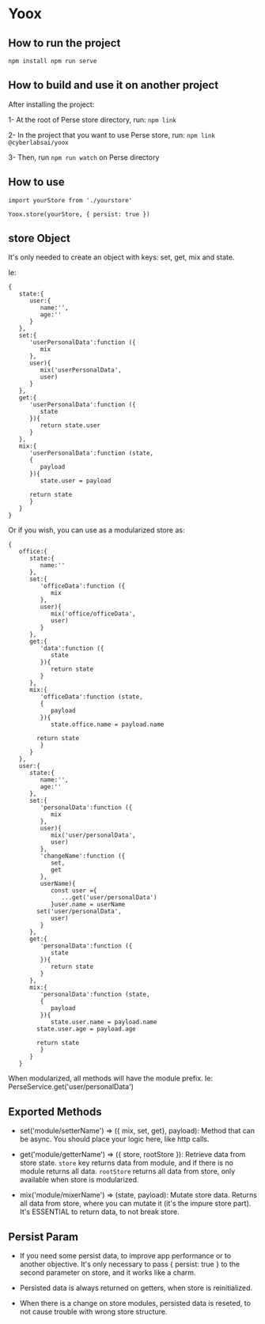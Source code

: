 # Yoox

## How to run the project
``
npm install
npm run serve
``

## How to build and use it on another project
After installing the project:

1- At the root of Perse store directory, run: `npm link`

2- In the project that you want to use Perse store, run: `npm link @cyberlabsai/yoox`

3- Then, run `npm run watch` on Perse directory

## How to use
```
import yourStore from './yourstore'

Yoox.store(yourStore, { persist: true })
```

## store Object
It's only needed to create an object with keys: set, get, mix and state.
<br>

Ie: 
```
{
   state:{
      user:{
         name:'',
         age:''
      }
   },
   set:{
      'userPersonalData':function ({
         mix
      },
      user){
         mix('userPersonalData',
         user)
      }
   },
   get:{
      'userPersonalData':function ({
         state
      }){
         return state.user
      }
   },
   mix:{
      'userPersonalData':function (state,
      {
         payload
      }){
         state.user = payload

      return state
      }
   }
}
```

Or if you wish, you can use as a modularized store as:

```
{
   office:{
      state:{
         name:''
      },
      set:{
         'officeData':function ({
            mix
         },
         user){
            mix('office/officeData',
            user)
         }
      },
      get:{
         'data':function ({
            state
         }){
            return state
         }
      },
      mix:{
         'officeData':function (state,
         {
            payload
         }){
            state.office.name = payload.name

        return state
         }
      }
   },
   user:{
      state:{
         name:'',
         age:''
      },
      set:{
         'personalData':function ({
            mix
         },
         user){
            mix('user/personalData',
            user)
         },
         'changeName':function ({
            set,
            get
         },
         userName){
            const user ={
               ...get('user/personalData')
            }user.name = userName
        set('user/personalData',
            user)
         }
      },
      get:{
         'personalData':function ({
            state
         }){
            return state
         }
      },
      mix:{
         'personalData':function (state,
         {
            payload
         }){
            state.user.name = payload.name
        state.user.age = payload.age

        return state
         }
      }
   }
```

When modularized, all methods will have the module prefix.
Ie: PerseService.get('user/personalData')

## Exported Methods

- set('module/setterName') => ({ mix, set, get}, payload): Method that can be async. You should place your logic here, like http calls.

- get('module/getterName') => ({ store, rootStore }): Retrieve data from store state. `store` key returns data from module, and if there is no module
returns all data. `rootStore` returns all data from store, only available when store is modularized.

- mix('module/mixerName') => (state, payload): Mutate store data. Returns all data from store, where you can mutate it (it's the impure store part).
It's ESSENTIAL to return data, to not break store.


## Persist Param

- If you need some persist data, to improve app performance or to another objective.
It's only necessary to pass { persist: true } to the second parameter on store, and it works like a charm.
  
- Persisted data is always returned on getters, when store is reinitialized.

- When there is a change on store modules, persisted data is reseted, to not cause trouble with wrong store structure.

